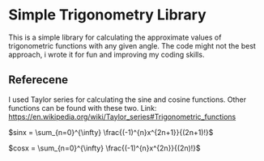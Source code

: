 # Simple Trigonometry Library
 This is a simple library for calculating the approximate values of trigonometric functions with any given angle.
 The code might not the best approach, i wrote it for fun and improving my coding skills.
## Referecene
I used Taylor series for calculating the sine and cosine functions. Other functions can be found with these two.
Link: https://en.wikipedia.org/wiki/Taylor_series#Trigonometric_functions

$sinx = \sum_{n=0}^{\infty} \frac{(-1)^{n}x^{2n+1}}{(2n+1)!}$

$cosx = \sum_{n=0}^{\infty} \frac{(-1)^{n}x^{2n}}{(2n)!}$